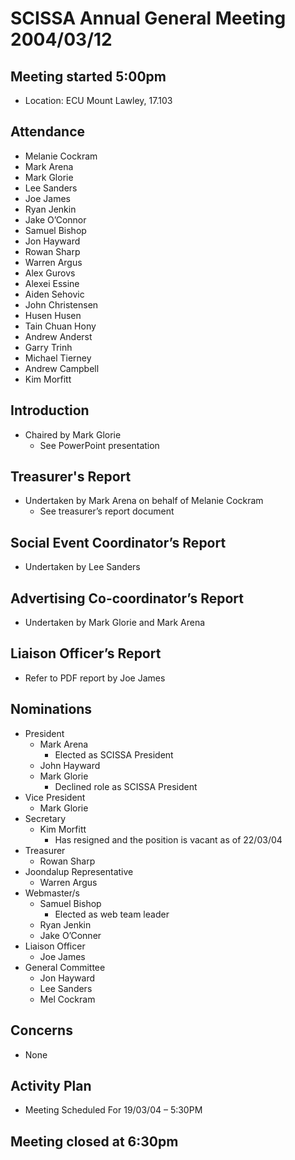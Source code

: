 SCISSA Annual General Meeting 2004/03/12
========================================

Meeting started 5:00pm
----------------------
* Location: ECU Mount Lawley, 17.103

Attendance
----------
* Melanie Cockram
* Mark Arena
* Mark Glorie
* Lee Sanders
* Joe James
* Ryan Jenkin
* Jake O’Connor
* Samuel Bishop
* Jon Hayward
* Rowan Sharp
* Warren Argus
* Alex Gurovs
* Alexei Essine
* Aiden Sehovic
* John Christensen
* Husen Husen
* Tain Chuan Hony
* Andrew Anderst
* Garry Trinh
* Michael Tierney
* Andrew Campbell
* Kim Morfitt

Introduction
------------
* Chaired by Mark Glorie
	+ See PowerPoint presentation

Treasurer's Report
------------------
* Undertaken by Mark Arena on behalf of Melanie Cockram
	+ See treasurer’s report document

Social Event Coordinator’s Report
---------------------------------
* Undertaken by Lee Sanders

Advertising Co-coordinator’s Report
-----------------------------------
* Undertaken by Mark Glorie and Mark Arena

Liaison Officer’s Report
------------------------
* Refer to PDF report by Joe James

Nominations
-----------
* President
	+ Mark Arena
		- Elected as SCISSA President
	+ John Hayward
	+ Mark Glorie
		- Declined role as SCISSA President
* Vice President
	+ Mark Glorie
* Secretary
	+ Kim Morfitt
		- Has resigned and the position is vacant as of 22/03/04
* Treasurer
	+ Rowan Sharp
* Joondalup Representative
	+ Warren Argus
* Webmaster/s
	+ Samuel Bishop
		- Elected as web team leader
	+ Ryan Jenkin
	+ Jake O’Conner
* Liaison Officer
	+ Joe James
* General Committee
	+ Jon Hayward
	+ Lee Sanders
	+ Mel Cockram

Concerns
--------
* None

Activity Plan
-------------
* Meeting Scheduled For 19/03/04 – 5:30PM

Meeting closed at 6:30pm
------------------------